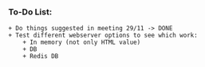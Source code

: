 ### To-Do List:
    + Do things suggested in meeting 29/11 -> DONE
    + Test different webserver options to see which work:
        + In memory (not only HTML value)
        + DB
        + Redis DB
